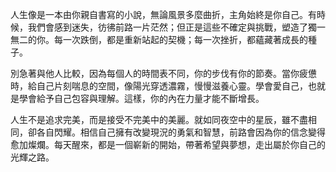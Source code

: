 人生像是一本由你親自書寫的小說，無論風景多麼曲折，主角始終是你自己。有時候，我們會感到迷失，彷彿前路一片茫然；但正是這些不確定與挑戰，塑造了獨一無二的你。每一次跌倒，都是重新站起的契機；每一次挫折，都蘊藏著成長的種子。

別急著與他人比較，因為每個人的時間表不同，你的步伐有你的節奏。當你疲憊時，給自己片刻喘息的空間，像陽光穿透濃霧，慢慢滋養心靈。學會愛自己，也就是學會給予自己包容與理解。這樣，你的內在力量才能不斷增長。

人生不是追求完美，而是接受不完美中的美麗。就如同夜空中的星辰，雖不盡相同，卻各自閃耀。相信自己擁有改變現況的勇氣和智慧，前路會因為你的信念變得愈加燦爛。每天醒來，都是一個嶄新的開始，帶著希望與夢想，走出屬於你自己的光輝之路。